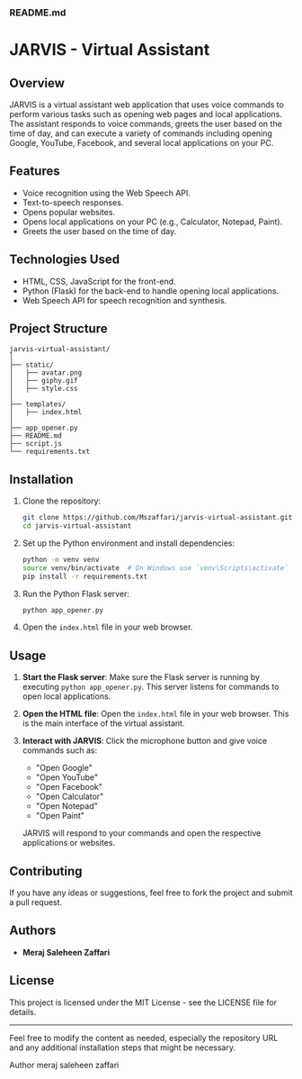 ### README.md

# JARVIS - Virtual Assistant

## Overview

JARVIS is a virtual assistant web application that uses voice commands to perform various tasks such as opening web pages and local applications. The assistant responds to voice commands, greets the user based on the time of day, and can execute a variety of commands including opening Google, YouTube, Facebook, and several local applications on your PC.

## Features

- Voice recognition using the Web Speech API.
- Text-to-speech responses.
- Opens popular websites.
- Opens local applications on your PC (e.g., Calculator, Notepad, Paint).
- Greets the user based on the time of day.

## Technologies Used

- HTML, CSS, JavaScript for the front-end.
- Python (Flask) for the back-end to handle opening local applications.
- Web Speech API for speech recognition and synthesis.

## Project Structure

```
jarvis-virtual-assistant/
│
├── static/
│   ├── avatar.png
│   ├── giphy.gif
│   ├── style.css
│
├── templates/
│   ├── index.html
│
├── app_opener.py
├── README.md
├── script.js
└── requirements.txt
```

## Installation

1. Clone the repository:
    ```sh
    git clone https://github.com/Mszaffari/jarvis-virtual-assistant.git
    cd jarvis-virtual-assistant
    ```

2. Set up the Python environment and install dependencies:
    ```sh
    python -m venv venv
    source venv/bin/activate  # On Windows use `venv\Scripts\activate`
    pip install -r requirements.txt
    ```

3. Run the Python Flask server:
    ```sh
    python app_opener.py
    ```

4. Open the `index.html` file in your web browser.

## Usage

1. **Start the Flask server**:
    Make sure the Flask server is running by executing `python app_opener.py`. This server listens for commands to open local applications.

2. **Open the HTML file**:
    Open the `index.html` file in your web browser. This is the main interface of the virtual assistant.

3. **Interact with JARVIS**:
    Click the microphone button and give voice commands such as:
    - "Open Google"
    - "Open YouTube"
    - "Open Facebook"
    - "Open Calculator"
    - "Open Notepad"
    - "Open Paint"

    JARVIS will respond to your commands and open the respective applications or websites.

## Contributing

If you have any ideas or suggestions, feel free to fork the project and submit a pull request.

## Authors

- **Meraj Saleheen Zaffari**

## License

This project is licensed under the MIT License - see the LICENSE file for details.

---

Feel free to modify the content as needed, especially the repository URL and any additional installation steps that might be necessary.

Author meraj saleheen zaffari